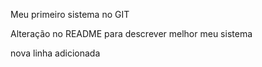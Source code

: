 Meu primeiro sistema no GIT

Alteração no README para descrever melhor meu sistema

nova linha adicionada